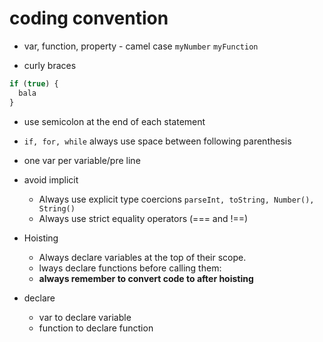 # coding convention

- var, function, property - camel case `myNumber` `myFunction`

- curly braces

```js
if (true) {
  bala
}
```
- use semicolon at the end of each statement

- `if, for, while` always use space between following parenthesis

- one var per variable/pre line

- avoid implicit
  - Always use explicit type coercions `parseInt, toString, Number(), String()`
  - Always use strict equality operators (=== and !==)

- Hoisting

  - Always declare variables at the top of their scope.
  - lways declare functions before calling them:
  - **always remember to convert code to after hoisting**

- declare
  - var to declare variable
  - function to declare function


